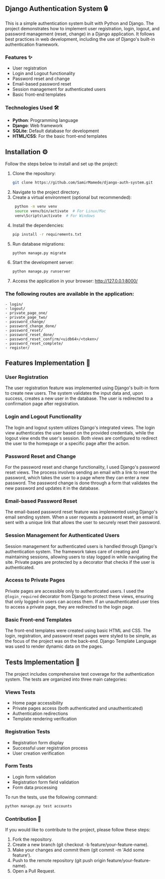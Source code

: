 ## Django Authentication System 🔒

This is a simple authentication system built with Python and Django. The project demonstrates how to implement user registration, login, logout, and password management (reset, change) in a Django application. It follows best practices in web development, including the use of Django's built-in authentication framework.

### Features ✨

- User registration
- Login and Logout functionality
- Password reset and change
- Email-based password reset
- Session management for authenticated users
- Basic front-end templates

### Technologies Used 🛠️

- **Python**: Programming language
- **Django**: Web framework
- **SQLite**: Default database for development
- **HTML/CSS**: For the basic front-end templates

## Installation ⚙️

Follow the steps below to install and set up the project:

1. Clone the repository:
   ```bash
   git clone https://github.com/SamirMamede/django-auth-system.git
2. Navigate to the project directory.
3. Create a virtual environment (optional but recommended):
   ```bash
    python -m venv venv
    source venv/bin/activate  # For Linux/Mac
    venv\Scripts\activate  # For Windows
4. Install the dependencies:
    ```bash
    pip install -r requirements.txt
5. Run database migrations:
    ```bash
    python manage.py migrate
6. Start the development server:
    ```bash
    python manage.py runserver
7. Access the application in your browser: http://127.0.0.1:8000/

### The following routes are available in the application:

    - login/
    - logout/
    - private_page_one/
    - private_page_two/
    - password_change/
    - password_change_done/
    - password_reset/
    - password_reset_done/
    - password_reset_confirm/<uidb64>/<token>/
    - password_reset_complete/
    - register/

## Features Implementation 📝

### User Registration
The user registration feature was implemented using Django's built-in form to create new users. The system validates the input data and, upon success, creates a new user in the database. The user is redirected to a confirmation page after registration.

### Login and Logout Functionality
The login and logout system utilizes Django's integrated views. The login view authenticates the user based on the provided credentials, while the logout view ends the user's session. Both views are configured to redirect the user to the homepage or a specific page after the action.

### Password Reset and Change
For the password reset and change functionality, I used Django's password reset views. The process involves sending an email with a link to reset the password, which takes the user to a page where they can enter a new password. The password change is done through a form that validates the new password and updates it in the database.

### Email-based Password Reset
The email-based password reset feature was implemented using Django's email sending system. When a user requests a password reset, an email is sent with a unique link that allows the user to securely reset their password.

### Session Management for Authenticated Users
Session management for authenticated users is handled through Django's authentication system. The framework takes care of creating and maintaining sessions, allowing users to stay logged in while navigating the site. Private pages are protected by a decorator that checks if the user is authenticated.

### Access to Private Pages
Private pages are accessible only to authenticated users. I used the `@login_required` decorator from Django to protect these views, ensuring that only logged-in users can access them. If an unauthenticated user tries to access a private page, they are redirected to the login page.

### Basic Front-end Templates
The front-end templates were created using basic HTML and CSS. The login, registration, and password reset pages were styled to be simple, as the focus of the project was on the back-end. Django Template Language was used to render dynamic data on the pages.

## Tests Implementation 🧪

The project includes comprehensive test coverage for the authentication system. The tests are organized into three main categories:

### Views Tests
- Home page accessibility
- Private pages access (both authenticated and unauthenticated)
- Authentication redirections
- Template rendering verification

### Registration Tests
- Registration form display
- Successful user registration process
- User creation verification

### Form Tests
- Login form validation
- Registration form field validation
- Form data processing

To run the tests, use the following command:
```bash
python manage.py test accounts
```

### Contribution 🤝

If you would like to contribute to the project, please follow these steps:

1. Fork the repository.
2. Create a new branch (git checkout -b feature/your-feature-name).
3. Make your changes and commit them (git commit -m 'Add some feature').
4. Push to the remote repository (git push origin feature/your-feature-name).
5. Open a Pull Request.